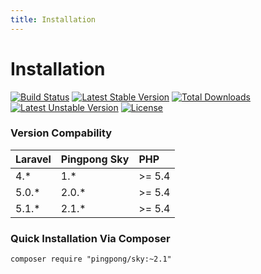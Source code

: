 ```yaml
---
title: Installation
---
```


# Installation

[![Build Status](https://travis-ci.org/pingpong-labs/sky.svg)](https://travis-ci.org/pingpong-labs/sky)
[![Latest Stable Version](https://poser.pugx.org/pingpong/sky/v/stable.svg)](https://packagist.org/packages/pingpong/sky) [![Total Downloads](https://poser.pugx.org/pingpong/sky/downloads.svg)](https://packagist.org/packages/pingpong/sky) [![Latest Unstable Version](https://poser.pugx.org/pingpong/sky/v/unstable.svg)](https://packagist.org/packages/pingpong/sky) [![License](https://poser.pugx.org/pingpong/sky/license.svg)](https://packagist.org/packages/pingpong/sky)

### Version Compability

| Laravel | Pingpong Sky | PHP    |
| :------ | :----------- | :----- |
| 4.\*    | 1.\*         | >= 5.4 |
| 5.0.\*  | 2.0.\*       | >= 5.4 |
| 5.1.\*  | 2.1.\*       | >= 5.4 |

### Quick Installation Via Composer

```
composer require "pingpong/sky:~2.1"
```
